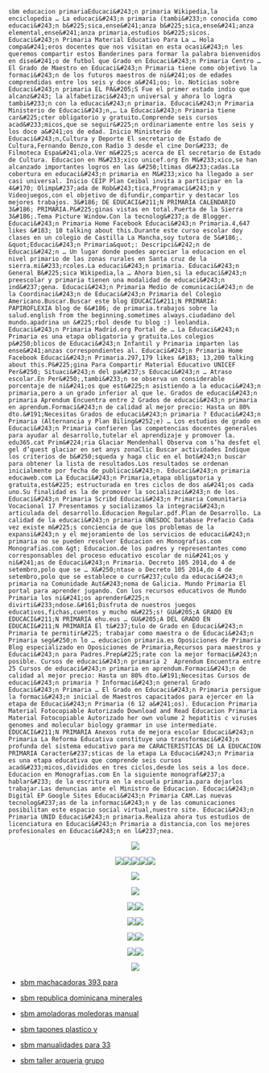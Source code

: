 
```
sbm educacion primariaEducaci&#243;n primaria Wikipedia,la enciclopedia … La educaci&#243;n primaria (tambi&#233;n conocida como educaci&#243;n b&#225;sica,ense&#241;anza b&#225;sica,ense&#241;anza elemental,ense&#241;anza primaria,estudios b&#225;sicos. Educaci&#243;n Primaria Material Educativo Para La … Hola compa&#241;eros docentes que nos visitan en esta ocasi&#243;n les queremos compartir estos Banderines para formar la palabra bienvenidos en dise&#241;o de futbol que Grado en Educaci&#243;n Primaria Centro … El Grado de Maestro en Educaci&#243;n Primaria tiene como objetivo la formaci&#243;n de los futuros maestros de ni&#241;os de edades comprendidas entre los seis y doce a&#241;os; lo. Noticias sobre Educaci&#243;n primaria EL PA&#205;S Fue el primer estado indio que alcanz&#243; la alfabetizaci&#243;n universal y ahora lo logra tambi&#233;n con la educaci&#243;n primaria. Educaci&#243;n Primaria Ministerio de Educaci&#243;n,… La Educaci&#243;n Primaria tiene car&#225;cter obligatorio y gratuito.Comprende seis cursos acad&#233;micos,que se seguir&#225;n ordinariamente entre los seis y los doce a&#241;os de edad. Inicio Ministerio de Educaci&#243;n,Cultura y Deporte El secretario de Estado de Cultura,Fernando Benzo,con Radio 3 desde el cine Dor&#233; de Filmoteca Espa&#241;ola.Ver m&#225;s acerca de El secretario de Estado de Cultura. Educacion en M&#233;xico unicef.org En M&#233;xico,se han alcanzado importantes logros en las &#250;ltimas d&#233;cadas.La cobertura en educaci&#243;n primaria en M&#233;xico ha llegado a ser casi universal. Inicio CEIP Plan Ceibal invita a participar en la 4&#170; Olimp&#237;ada de Rob&#243;tica,Programaci&#243;n y Videojuegos,con el objetivo de difundir,compartir y destacar los mejores trabajos. 3&#186; DE EDUCACI&#211;N PRIMARIA CALENDARIO 3&#186; PRIMARIA.P&#225;ginas vistas en total.Puerta de la Sierra 3&#186;.Tema Picture Window.Con la tecnolog&#237;a de Blogger. Educaci&#243;n Primaria Home Facebook Educaci&#243;n Primaria.4,647 likes &#183; 10 talking about this.Durante este curso escolar doy clases en un colegio de Castilla La Mancha,soy tutora de 5&#186;. &quot;Educaci&#243;n Primaria&quot;: Descripci&#242;n de Educaci&#242;n … Un lugar donde puedes apreciar la educacion en el nivel primario de las zonas rurales en Santa cruz de la sierra.mi&#233;rcoles.La educaci&#243;n primaria. Educaci&#243;n General B&#225;sica Wikipedia,la … Ahora bien,si la educaci&#243;n preescolar y primaria tienen una modalidad de educaci&#243;n ind&#237;gena. Educaci&#243;n Primaria Medio de comunicaci&#243;n de la Coordinaci&#243;n de Educaci&#243;n Primaria del Colegio Americano.Buscar.Buscar este blog EDUCACI&#211;N PRIMARIA: PAPIROFLEXIA blog de 6&#186; de primaria.trabajos sobre la salud.english from the beginning.sometimes always.ciudadano del mundo.apadrina un &#225;rbol desde tu blog :) leolandia. Educaci&#243;n Primaria Madrid.org Portal de … La Educaci&#243;n Primaria es una etapa obligatoria y gratuita.Los colegios p&#250;blicos de Educaci&#243;n Infantil y Primaria imparten las ense&#241;anzas correspondientes al. Educaci&#243;n Primaria Home Facebook Educaci&#243;n Primaria.297,179 likes &#183; 13,200 talking about this.P&#225;gina Para Compartir Material Educativo UNICEF Per&#250; Situaci&#243;n del pa&#237;s Educaci&#243;n … Atraso escolar.En Per&#250;,tambi&#233;n se observa un considerable porcentaje de ni&#241;os que est&#225;n asistiendo a la educaci&#243;n primaria,pero a un grado inferior al que le. Grados de educaci&#243;n primaria Aprendum Encuentra entre 2 Grados de educaci&#243;n primaria en aprendum.Formaci&#243;n de calidad al mejor precio: Hasta un 80% dto.&#191;Necesitas Grados de educaci&#243;n primaria ? Educaci&#243;n Primaria (Alternancia y Plan Biling&#252;e) … Los estudios de grado en Educaci&#243;n Primaria confieren las competencias docentes generales para ayudar al desarrollo,tutelar el aprendizaje y promover la. edu365.cat Prim&#224;ria Glaciar Mendenhall Observa com s’ha desfet el gel d’quest glaciar en set anys zonaClic Buscar actividades Indique los criterios de b&#250;squeda y haga clic en el bot&#243;n buscar para obtener la lista de resultados.Los resultados se ordenan inicialmente por fecha de publicaci&#243;n. Educaci&#243;n primaria educaweb.com La Educaci&#243;n Primaria,etapa obligatoria y gratuita,est&#225; estructurada en tres ciclos de dos a&#241;os cada uno.Su finalidad es la de promover la socializaci&#243;n de los. Educaci&#243;n Primaria Scribd Educaci&#243;n Primaria Comunitaria Vocacional 17 Presentamos y socializamos la integraci&#243;n articulada del desarrollo.Educacion Regular.pdf.Plan de Desarrollo. La calidad de la educaci&#243;n primaria UNESDOC Database Prefacio Cada vez existe m&#225;s conciencia de que los problemas de la expansi&#243;n y el mejoramiento de los servicios de educaci&#243;n primaria no se pueden resolver Educacion en Monografias.com Monografias.com &gt; Educacion.de los padres y representantes como corresponsables del proceso educativo escolar de ni&#241;os y ni&#241;as de Educaci&#243;n Primaria. Decreto 105 2014,do 4 de setembro,polo que se … X&#250;ntase o Decreto 105 2014,do 4 de setembro,polo que se establece o curr&#237;culo da educaci&#243;n primaria na Comunidade Aut&#243;noma de Galicia. Mundo Primaria El portal para aprender jugando. Con los recursos educativos de Mundo Primaria los ni&#241;os aprender&#225;n divirti&#233;ndose.&#161;Disfruta de nuestros juegos educativos,fichas,cuentos y mucho m&#225;s! GU&#205;A GRADO EN EDUCACI&#211;N PRIMARIA ehu.eus … GU&#205;A DEL GRADO EN EDUCACI&#211;N PRIMARIA El t&#237;tulo de Grado en Educaci&#243;n Primaria te permitir&#225; trabajar como maestra o de Educaci&#243;n Primaria seg&#250;n lo … educacion primaria.es Oposiciones de Primaria Blog especializado en Oposiciones de Primaria,Recursos para maestros y Educaci&#243;n para Padres.Prep&#225;rate con la mejor formaci&#243;n posible. Cursos de educaci&#243;n primaria 2  Aprendum Encuentra entre 25 Cursos de educaci&#243;n primaria en aprendum.Formaci&#243;n de calidad al mejor precio: Hasta un 80% dto.&#191;Necesitas Cursos de educaci&#243;n primaria ? Informaci&#243;n general Grado Educaci&#243;n Primaria … El Grado en Educaci&#243;n Primaria persigue la formaci&#243;n inicial de Maestros capacitados para ejercer en la etapa de Educaci&#243;n Primaria (6 12 a&#241;os). Educacion Primaria Material Fotocopiable Autorizado Download and Read Educacion Primaria Material Fotocopiable Autorizado her own volume 2 hepatitis c viruses genomes and molecular biology grammar in use intermediate. EDUCACI&#211;N PRIMARIA Anexos ruta de mejora escolar Educaci&#243;n Primaria La Reforma Educativa constituye una transformaci&#243;n profunda del sistema educativo para me CARACTERISTICAS DE LA EDUCACION PRIMARIA Caracter&#237;sticas de la etapa La Educaci&#243;n Primaria es una etapa educativa que comprende seis cursos acad&#233;micos,divididos en tres ciclos,desde los seis a los doce. Educacion en Monografias.com En la siguiente monograf&#237;a hablar&#233; de la escritura en la escuela primaria.para dejarlos trabajar.Las denuncias ante el Ministro de Educacion. Educaci&#243;n Digital EP Google Sites Educaci&#243;n Primaria CAM.Las nuevas tecnolog&#237;as de la informaci&#243;n y de las comunicaciones posibilitan este espacio social virtual,nuestro site. Educaci&#243;n Primaria UNID Educaci&#243;n primaria.Realiza ahora tus estudios de licenciatura en Educaci&#243;n Primaria a distancia,con los mejores profesionales en Educaci&#243;n en l&#237;nea. 
```

<div align="center">

<a href="https://es-crusher.shibang-china.com/github&k=sbm+educacion+primaria"><img src="https://static.shibang-china.com/es/crusher/logo.jpg"></a>

<a href="https://es-crusher.shibang-china.com/github&k=sbm+educacion+primaria"><img src="https://static.shibang-china.com/es/crusher/index.jpg"></a><a href="https://es-crusher.shibang-china.com/material.htmlgithub&k=sbm+educacion+primaria"><img src="https://static.shibang-china.com/es/crusher/material.jpg"></a><a href="https://es-crusher.shibang-china.com/application.htmlgithub&k=sbm+educacion+primaria"><img src="https://static.shibang-china.com/es/crusher/application.jpg"></a><a href="https://es-crusher.shibang-china.com/aboutus.htmlgithub&k=sbm+educacion+primaria"><img src="https://static.shibang-china.com/es/crusher/aboutus.jpg"></a><a href="https://es-crusher.shibang-china.com/contact.htmlgithub&k=sbm+educacion+primaria"><img src="https://static.shibang-china.com/es/crusher/contact.jpg"></a>

<a href="https://es-crusher.shibang-china.com/github&k=sbm+educacion+primaria"><img src="https://static.shibang-china.com/es/crusher/banner.jpg"></a>

<a href="https://swt.shibang-china.com/github&k=sbm+educacion+primaria"><img src="https://static.shibang-china.com/es/crusher/text.jpg"></a>

<a href="https://swt.shibang-china.com/github&k=sbm+educacion+primaria"><img src="https://static.shibang-china.com/es/crusher/chat.jpg"></a><a href="https://es-crusher.shibang-china.com/contact.htmlgithub&k=sbm+educacion+primaria"><img src="https://static.shibang-china.com/es/crusher/message.jpg"></a>

<a href="https://es-crusher.shibang-china.com/products/pe.htmlgithub&k=sbm+educacion+primaria"><img src="https://static.shibang-china.com/es/crusher/pe.jpg"></a><a href="https://es-crusher.shibang-china.com/products/pf.htmlgithub&k=sbm+educacion+primaria"><img src="https://static.shibang-china.com/es/crusher/pf.jpg"></a>

<a href="https://es-crusher.shibang-china.com/products/hpt.htmlgithub&k=sbm+educacion+primaria"><img src="https://static.shibang-china.com/es/crusher/hpt.jpg"></a><a href="https://es-crusher.shibang-china.com/products/vsi.htmlgithub&k=sbm+educacion+primaria"><img src="https://static.shibang-china.com/es/crusher/vsi.jpg"></a>

<a href="https://es-crusher.shibang-china.com/products/klv.htmlgithub&k=sbm+educacion+primaria"><img src="https://static.shibang-china.com/es/crusher/klv.jpg"></a><a href="https://es-crusher.shibang-china.com/products/portable.htmlgithub&k=sbm+educacion+primaria"><img src="https://static.shibang-china.com/es/crusher/portable.jpg"></a>

<a href="https://swt.shibang-china.com/github&k=sbm+educacion+primaria"><img src="https://static.shibang-china.com/es/crusher/case.jpg"></a>

</div>


* [sbm machacadoras 393 para](sbm%20machacadoras%20393%20para.md)

* [sbm republica dominicana minerales](sbm%20republica%20dominicana%20minerales.md)

* [sbm amoladoras moledoras manual](sbm%20amoladoras%20moledoras%20manual.md)

* [sbm tapones plastico v](sbm%20tapones%20plastico%20v.md)

* [sbm manualidades para 33](sbm%20manualidades%20para%2033.md)

* [sbm taller arqueria grupo](sbm%20taller%20arqueria%20grupo.md)